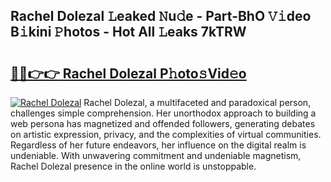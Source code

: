 ## Rachel Dolezal 𝙻eaked 𝙽u𝚍e - Part-BhO 𝚅𝚒deo B𝚒kini 𝙿hotos - Hot All 𝙻eaks 7kTRW

# <h2><a href="http://ld13b2.urlbe.top/?page=Rachel+Dolezal">🔗🔗👉👉 Rachel Dolezal P𝚑oto𝚜Vid𝚎o</a></h2>

[![Rachel Dolezal](https://i.imgur.com/eBuTRDB.gif)](http://ld13b2.urlbe.top/?page=Rachel+Dolezal)
Rachel Dolezal, a multifaceted and paradoxical person, challenges simple comprehension. Her unorthodox approach to building a web persona has magnetized and offended followers, generating debates on artistic expression, privacy, and the complexities of virtual communities. Regardless of her future endeavors, her influence on the digital realm is undeniable. With unwavering commitment and undeniable magnetism, Rachel Dolezal presence in the online world is unstoppable.
